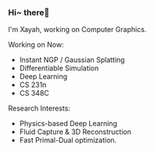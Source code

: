 ### Hi~ there👋
<!-- <img align='right' src='https://github.com/Xayah-Hina/HinaPE-Resource/blob/95a5a02f54fdf7e7614a6e7cedd88de5b23117ec/image-bed/white.jpg?raw=true' width='410px'> -->

I'm Xayah, working on Computer Graphics.

Working on Now:

- Instant NGP / Gaussian Splatting
- Differentiable Simulation
- Deep Learning
- CS 231n
- CS 348C

Research Interests:

- Physics-based Deep Learning
- Fluid Capture & 3D Reconstruction
- Fast Primal-Dual optimization. 
